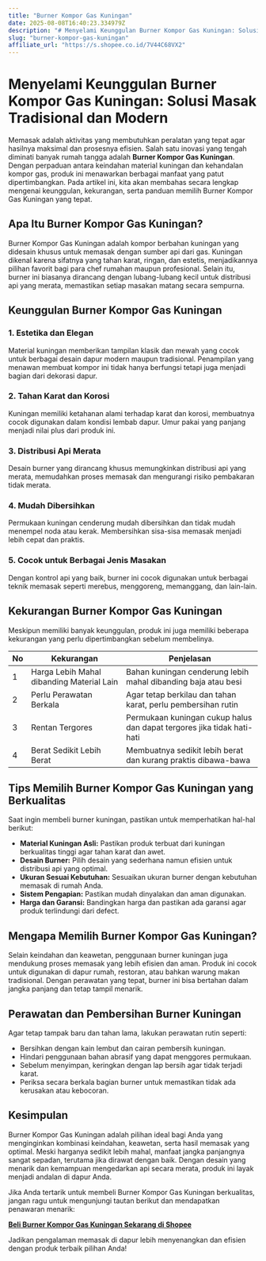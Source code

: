 ```yaml
---
title: "Burner Kompor Gas Kuningan"
date: 2025-08-08T16:40:23.334979Z
description: "# Menyelami Keunggulan Burner Kompor Gas Kuningan: Solusi Masak Tradisional dan Modern..."
slug: "burner-kompor-gas-kuningan"
affiliate_url: "https://s.shopee.co.id/7V44C68VX2"
---
```

# Menyelami Keunggulan Burner Kompor Gas Kuningan: Solusi Masak Tradisional dan Modern

Memasak adalah aktivitas yang membutuhkan peralatan yang tepat agar hasilnya maksimal dan prosesnya efisien. Salah satu inovasi yang tengah diminati banyak rumah tangga adalah **Burner Kompor Gas Kuningan**. Dengan perpaduan antara keindahan material kuningan dan kehandalan kompor gas, produk ini menawarkan berbagai manfaat yang patut dipertimbangkan. Pada artikel ini, kita akan membahas secara lengkap mengenai keunggulan, kekurangan, serta panduan memilih Burner Kompor Gas Kuningan yang tepat.

## Apa Itu Burner Kompor Gas Kuningan?

Burner Kompor Gas Kuningan adalah kompor berbahan kuningan yang didesain khusus untuk memasak dengan sumber api dari gas. Kuningan dikenal karena sifatnya yang tahan karat, ringan, dan estetis, menjadikannya pilihan favorit bagi para chef rumahan maupun profesional. Selain itu, burner ini biasanya dirancang dengan lubang-lubang kecil untuk distribusi api yang merata, memastikan setiap masakan matang secara sempurna.

## Keunggulan Burner Kompor Gas Kuningan

### 1. Estetika dan Elegan
Material kuningan memberikan tampilan klasik dan mewah yang cocok untuk berbagai desain dapur modern maupun tradisional. Penampilan yang menawan membuat kompor ini tidak hanya berfungsi tetapi juga menjadi bagian dari dekorasi dapur.

### 2. Tahan Karat dan Korosi
Kuningan memiliki ketahanan alami terhadap karat dan korosi, membuatnya cocok digunakan dalam kondisi lembab dapur. Umur pakai yang panjang menjadi nilai plus dari produk ini.

### 3. Distribusi Api Merata
Desain burner yang dirancang khusus memungkinkan distribusi api yang merata, memudahkan proses memasak dan mengurangi risiko pembakaran tidak merata.

### 4. Mudah Dibersihkan
Permukaan kuningan cenderung mudah dibersihkan dan tidak mudah menempel noda atau kerak. Membersihkan sisa-sisa memasak menjadi lebih cepat dan praktis.

### 5. Cocok untuk Berbagai Jenis Masakan
Dengan kontrol api yang baik, burner ini cocok digunakan untuk berbagai teknik memasak seperti merebus, menggoreng, memanggang, dan lain-lain.

## Kekurangan Burner Kompor Gas Kuningan

Meskipun memiliki banyak keunggulan, produk ini juga memiliki beberapa kekurangan yang perlu dipertimbangkan sebelum membelinya.

| No | Kekurangan                               | Penjelasan                                              |
|-----|------------------------------------------|-----------------------------------------------------------|
| 1   | Harga Lebih Mahal dibanding Material Lain | Bahan kuningan cenderung lebih mahal dibanding baja atau besi |
| 2   | Perlu Perawatan Berkala                | Agar tetap berkilau dan tahan karat, perlu pembersihan rutin  |
| 3   | Rentan Tergores                        | Permukaan kuningan cukup halus dan dapat tergores jika tidak hati-hati |
| 4   | Berat Sedikit Lebih Berat             | Membuatnya sedikit lebih berat dan kurang praktis dibawa-bawa |

## Tips Memilih Burner Kompor Gas Kuningan yang Berkualitas

Saat ingin membeli burner kuningan, pastikan untuk memperhatikan hal-hal berikut:

- **Material Kuningan Asli:** Pastikan produk terbuat dari kuningan berkualitas tinggi agar tahan karat dan awet.
- **Desain Burner:** Pilih desain yang sederhana namun efisien untuk distribusi api yang optimal.
- **Ukuran Sesuai Kebutuhan:** Sesuaikan ukuran burner dengan kebutuhan memasak di rumah Anda.
- **Sistem Pengapian:** Pastikan mudah dinyalakan dan aman digunakan.
- **Harga dan Garansi:** Bandingkan harga dan pastikan ada garansi agar produk terlindungi dari defect.

## Mengapa Memilih Burner Kompor Gas Kuningan?

Selain keindahan dan keawetan, penggunaan burner kuningan juga mendukung proses memasak yang lebih efisien dan aman. Produk ini cocok untuk digunakan di dapur rumah, restoran, atau bahkan warung makan tradisional. Dengan perawatan yang tepat, burner ini bisa bertahan dalam jangka panjang dan tetap tampil menarik.

## Perawatan dan Pembersihan Burner Kuningan

Agar tetap tampak baru dan tahan lama, lakukan perawatan rutin seperti:

- Bersihkan dengan kain lembut dan cairan pembersih kuningan.
- Hindari penggunaan bahan abrasif yang dapat menggores permukaan.
- Sebelum menyimpan, keringkan dengan lap bersih agar tidak terjadi karat.
- Periksa secara berkala bagian burner untuk memastikan tidak ada kerusakan atau kebocoran.

## Kesimpulan

Burner Kompor Gas Kuningan adalah pilihan ideal bagi Anda yang menginginkan kombinasi keindahan, keawetan, serta hasil memasak yang optimal. Meski harganya sedikit lebih mahal, manfaat jangka panjangnya sangat sepadan, terutama jika dirawat dengan baik. Dengan desain yang menarik dan kemampuan mengedarkan api secara merata, produk ini layak menjadi andalan di dapur Anda.

Jika Anda tertarik untuk membeli Burner Kompor Gas Kuningan berkualitas, jangan ragu untuk mengunjungi tautan berikut dan mendapatkan penawaran menarik:

[**Beli Burner Kompor Gas Kuningan Sekarang di Shopee**](https://s.shopee.co.id/7V44C68VX2)

Jadikan pengalaman memasak di dapur lebih menyenangkan dan efisien dengan produk terbaik pilihan Anda!